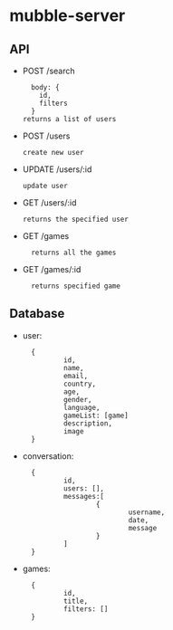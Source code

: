 # mubble-server

## API

* POST /search

        body: {
          id,
          filters
        }
      returns a list of users

* POST /users

      create new user

* UPDATE /users/:id

      update user

* GET /users/:id

      returns the specified user
      
* GET /games

        returns all the games
        
* GET /games/:id

        returns specified game

        
## Database

* user:

        {
                id,
                name,
                email,
                country,
                age,
                gender,
                language,
                gameList: [game]
                description,
                image
        }
        
* conversation:

        {
                id,
                users: [],
                messages:[
                        {
                                username,
                                date,
                                message
                        }
                ]
        }
        
* games: 

        {
                id,
                title,
                filters: []
        }


      
